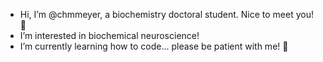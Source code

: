 - Hi, I’m @chmmeyer, a biochemistry doctoral student. Nice to meet you! 👋
- I’m interested in biochemical neuroscience!
- I’m currently learning how to code... please be patient with me! 🌱

<!---
chmmeyer/chmmeyer is a ✨ special ✨ repository because its `README.md` (this file) appears on your GitHub profile.
You can click the Preview link to take a look at your changes.
--->
